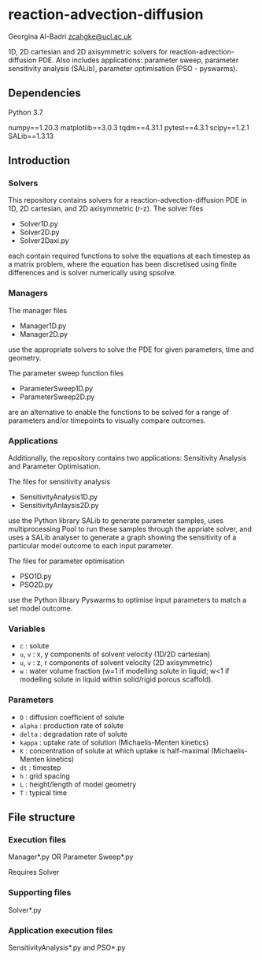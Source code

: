 # reaction-advection-diffusion

Georgina Al-Badri
zcahgke@ucl.ac.uk


1D, 2D cartesian and 2D axisymmetric solvers for reaction-advection-diffusion PDE. Also includes applications: parameter sweep, parameter sensitivity analysis (SALib), parameter optimisation (PSO - pyswarms). 

## Dependencies

Python 3.7 

numpy==1.20.3
matplotlib==3.0.3
tqdm==4.31.1
pytest==4.3.1
scipy==1.2.1
SALib==1.3.13

## Introduction

### Solvers

This repository contains solvers for a reaction-advection-diffusion PDE in 1D, 2D cartesian, and 2D axisymmetric (r-z). The solver files

- Solver1D.py
- Solver2D.py
- Solver2Daxi.py

each contain required functions to solve the equations at each timestep as a matrix problem, where the equation has been discretised using finite differences and is solver numerically using spsolve.  

### Managers

The manager files

- Manager1D.py
- Manager2D.py

use the appropriate solvers to solve the PDE for given parameters, time and geometry.  

The parameter sweep function files 

- ParameterSweep1D.py
- ParameterSweep2D.py 

are an alternative to enable the functions to be solved for a range of parameters and/or timepoints to visually compare outcomes. 

### Applications 

Additionally, the repository contains two applications: Sensitivity Analysis and Parameter Optimisation. 

The files for sensitivity analysis

- SensitivityAnalysis1D.py
- SensitivityAnlaysis2D.py

use the Python library SALib to generate parameter samples, uses multiprocessing Pool to run these samples through the appriate solver, and uses a SALib analyser to generate a graph showing the sensitivity of a particular model outcome to each input parameter.

The files for parameter optimisation

- PSO1D.py
- PSO2D.py

use the Python library Pyswarms to optimise input parameters to match a set model outcome. 

### Variables

- `c` : solute 
- `u`, `v` : x, y components of solvent velocity (1D/2D cartesian)
- `u`, `v` : z, r components of solvent velocity (2D axisymmetric)
- `w` : water volume fraction (w=1 if modelling solute in liquid; w<1 if modelling solute in liquid within solid/rigid porous scaffold). 

### Parameters
- `D` : diffusion coefficient of solute
- `alpha` : production rate of solute
- `delta` : degradation rate of solute
- `kappa` : uptake rate of solution (Michaelis-Menten kinetics)
- `K` : concentration of solute at which uptake is half-maximal (Michaelis-Menten kinetics)
- `dt` : timestep
- `h` : grid spacing 
- `L` : height/length of model geometry 
- `T` : typical time 

## File structure

### Execution files

Manager*.py OR Parameter Sweep*.py

Requires Solver 

### Supporting files

Solver*.py

### Application execution files

SensitivityAnalysis*.py and PSO*.py



